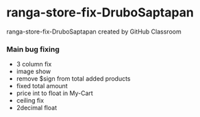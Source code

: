 # ranga-store-fix-DruboSaptapan
ranga-store-fix-DruboSaptapan created by GitHub Classroom

<h3>Main bug fixing</h3>
<ul>
  <li>3 column fix</li>
  <li>image show</li>
  <li>remove $sign from total added products</li>
  <li>fixed total amount</li>
  <li>price int to float in My-Cart</li>
  <li>ceiling fix</li>
  <li>2decimal float</li>
</ul>
